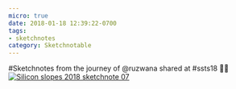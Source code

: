 ```yaml
---
micro: true
date: 2018-01-18 12:39:22-0700
tags:
- sketchnotes
category: Sketchnotable
---
```


#Sketchnotes from the journey of @ruzwana shared at #ssts18 ✍🏼 [![Silicon slopes 2018 sketchnote 07](/uploads/2018/d55e29f457.jpg)](/uploads/2018/d55e29f457.jpg)